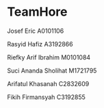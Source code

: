 # TeamHore
Josef Eric A0101106

Rasyid Hafiz A3192866

Riefky Arif Ibrahim M0101084

Suci Ananda Sholihat M1721795

Arifatul Khasanah C2832609

Fikih Firmansyah C3192855
